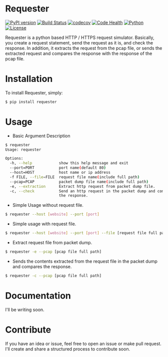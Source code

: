 # Requester

[![PyPI version](https://badge.fury.io/py/requester.svg)](https://github.com/kssim/requester)
[![Build Status](https://travis-ci.org/kssim/requester.svg?branch=master)](https://github.com/kssim/requester)
[![codecov](https://codecov.io/gh/kssim/requester/branch/master/graph/badge.svg)](https://github.com/kssim/requester)
[![Code Health](https://landscape.io/github/kssim/requester/master/landscape.svg?style=flat)](https://github.com/kssim/requester)
[![Python](https://img.shields.io/badge/python-2.7-brightgreen.svg?style=flat)](https://github.com/kssim/requester)
[![License](https://img.shields.io/badge/license-MIT-blue.svg?style=flat)](https://github.com/kssim/requester)

Requester is a python based HTTP / HTTPS request simulator.
Basically, you create a request statement, send the request as it is, and check the response.
In addition, it extracts the request from the pcap file, or sends the extracted request and compares the response with the response of the pcap file.


# Installation
To install Requester, simply:
```bash
$ pip install requester
```


# Usage
* Basic Argument Description

```bash
$ requester
Usage: requester

Options:
  -h, --help            show this help message and exit
  --port=PORT           port name(default 80)
  --host=HOST           host name or ip address
  -f FILE, --file=FILE  request file name(include full path)
  --pcap=PCAP           packet dump file name(include full path)
  -e, --extraction      Extract http request from packet dump file.
  -c, --check           Send an http request in the packet dump and compare
                        the response.
```


* Simple Usage without request file.

```bash
$ requester --host [website] --port [port]
```


* Simple usage with request file.

```bash
$ requester --host [website] --port [port] --file [request file full path]
```


* Extract request file from packet dump.

```bash
$ requester -e --pcap [pcap file full path]
```


* Sends the contents extracted from the request file in the packet dump and compares the response.

```bash
$ requester -c --pcap [pcap file full path]
```


# Documentation
I'll be writing soon.



# Contribute
If you have an idea or issue, feel free to open an issue or make pull request.
I'll create and share a structured process to contribute soon.
